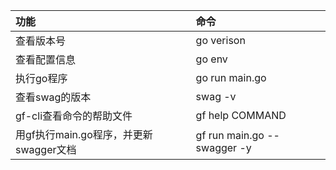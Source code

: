 | 功能 | 命令 |
| :--- | :--- |
| 查看版本号 | go verison |
| 查看配置信息 | go env |
| 执行go程序 | go run main.go |
| 查看swag的版本 | swag -v |
| gf-cli查看命令的帮助文件 | gf help COMMAND |
| 用gf执行main.go程序，并更新swagger文档 | gf run main.go --swagger -y |







